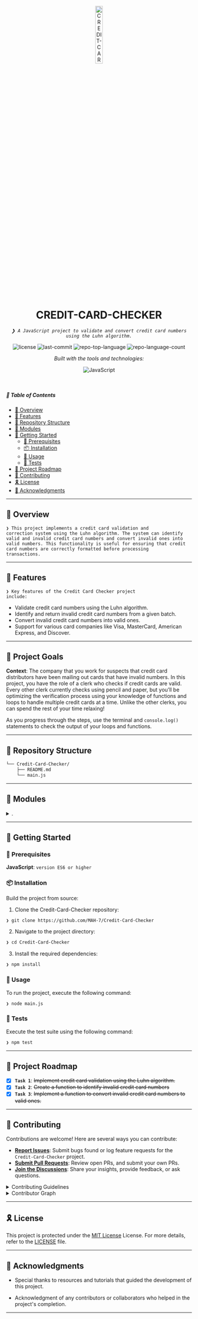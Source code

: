 <p align="center">
  <img src="https://static.wikia.nocookie.net/p__/images/9/98/2010-05-27_14%3B08.png/revision/latest?cb=20140801022813&path-prefix=protagonist" width="20%" alt="CREDIT-CARD-CHECKER-logo">
</p>
<p align="center">
    <h1 align="center">CREDIT-CARD-CHECKER</h1>
</p>
<p align="center">
    <em><code>❯ A JavaScript project to validate and convert credit card numbers using the Luhn algorithm.</code></em>
</p>
<p align="center">
	<img src="https://img.shields.io/github/license/MAH-7/Credit-Card-Checker?style=flat&logo=opensourceinitiative&logoColor=white&color=0080ff" alt="license">
	<img src="https://img.shields.io/github/last-commit/MAH-7/Credit-Card-Checker?style=flat&logo=git&logoColor=white&color=0080ff" alt="last-commit">
	<img src="https://img.shields.io/github/languages/top/MAH-7/Credit-Card-Checker?style=flat&color=0080ff" alt="repo-top-language">
	<img src="https://img.shields.io/github/languages/count/MAH-7/Credit-Card-Checker?style=flat&color=0080ff" alt="repo-language-count">
</p>

<p align="center">
		<em>Built with the tools and technologies:</em>
</p>
<p align="center">
	<img src="https://img.shields.io/badge/JavaScript-F7DF1E.svg?style=flat&logo=JavaScript&logoColor=black" alt="JavaScript">
</p>

<br>

##### 🔗 Table of Contents

- [📍 Overview](#-overview)
- [👾 Features](#-features)
- [📂 Repository Structure](#-repository-structure)
- [🧩 Modules](#-modules)
- [🚀 Getting Started](#-getting-started)
  - [🔖 Prerequisites](#-prerequisites)
  - [📦 Installation](#-installation)
  - [🤖 Usage](#-usage)
  - [🧪 Tests](#-tests)
- [📌 Project Roadmap](#-project-roadmap)
- [🤝 Contributing](#-contributing)
- [🎗 License](#-license)
- [🙌 Acknowledgments](#-acknowledgments)

---

## 📍 Overview

<code>❯ This project implements a credit card validation and correction system using the Luhn algorithm. The system can identify valid and invalid credit card numbers and convert invalid ones into valid numbers. This functionality is useful for ensuring that credit card numbers are correctly formatted before processing transactions.</code>

---

## 👾 Features

<code>❯ Key features of the Credit Card Checker project include:</code>

- Validate credit card numbers using the Luhn algorithm.
- Identify and return invalid credit card numbers from a given batch.
- Convert invalid credit card numbers into valid ones.
- Support for various card companies like Visa, MasterCard, American Express, and Discover.

---

## 🎯 Project Goals

**Context**: The company that you work for suspects that credit card distributors have been mailing out cards that have invalid numbers. In this project, you have the role of a clerk who checks if credit cards are valid. Every other clerk currently checks using pencil and paper, but you’ll be optimizing the verification process using your knowledge of functions and loops to handle multiple credit cards at a time. Unlike the other clerks, you can spend the rest of your time relaxing!

As you progress through the steps, use the terminal and `console.log()` statements to check the output of your loops and functions.

---

## 📂 Repository Structure

```sh
└── Credit-Card-Checker/
    ├── README.md
    └── main.js
```

---

## 🧩 Modules

<details closed><summary>.</summary>

| File                                                                      | Summary                                                                                            |
| ------------------------------------------------------------------------- | -------------------------------------------------------------------------------------------------- |
| [main.js](https://github.com/MAH-7/Credit-Card-Checker/blob/main/main.js) | <code>Implements the validation, correction, and identification functions for credit cards.</code> |

</details>

---

## 🚀 Getting Started

### 🔖 Prerequisites

**JavaScript**: `version ES6 or higher`

### 📦 Installation

Build the project from source:

1. Clone the Credit-Card-Checker repository:

```sh
❯ git clone https://github.com/MAH-7/Credit-Card-Checker
```

2. Navigate to the project directory:

```sh
❯ cd Credit-Card-Checker
```

3. Install the required dependencies:

```sh
❯ npm install
```

### 🤖 Usage

To run the project, execute the following command:

```sh
❯ node main.js
```

### 🧪 Tests

Execute the test suite using the following command:

```sh
❯ npm test
```

---

## 📌 Project Roadmap

- [x] **`Task 1`**: <strike>Implement credit card validation using the Luhn algorithm.</strike>
- [x] **`Task 2`**: <strike>Create a function to identify invalid credit card numbers</strike>
- [x] **`Task 3`**: <strike>Implement a function to convert invalid credit card numbers to valid ones.</strike>

---

## 🤝 Contributing

Contributions are welcome! Here are several ways you can contribute:

- **[Report Issues](https://github.com/MAH-7/Credit-Card-Checker/issues)**: Submit bugs found or log feature requests for the `Credit-Card-Checker` project.
- **[Submit Pull Requests](https://github.com/MAH-7/Credit-Card-Checker/blob/main/CONTRIBUTING.md)**: Review open PRs, and submit your own PRs.
- **[Join the Discussions](https://github.com/MAH-7/Credit-Card-Checker/discussions)**: Share your insights, provide feedback, or ask questions.

<details closed>
<summary>Contributing Guidelines</summary>

1. **Fork the Repository**: Start by forking the project repository to your github account.
2. **Clone Locally**: Clone the forked repository to your local machine using a git client.
   ```sh
   git clone https://github.com/MAH-7/Credit-Card-Checker
   ```
3. **Create a New Branch**: Always work on a new branch, giving it a descriptive name.
   ```sh
   git checkout -b new-feature-x
   ```
4. **Make Your Changes**: Develop and test your changes locally.
5. **Commit Your Changes**: Commit with a clear message describing your updates.
   ```sh
   git commit -m 'Implemented new feature x.'
   ```
6. **Push to github**: Push the changes to your forked repository.
   ```sh
   git push origin new-feature-x
   ```
7. **Submit a Pull Request**: Create a PR against the original project repository. Clearly describe the changes and their motivations.
8. **Review**: Once your PR is reviewed and approved, it will be merged into the main branch. Congratulations on your contribution!
</details>

<details closed>
<summary>Contributor Graph</summary>
<br>
<p align="left">
   <a href="https://github.com{/MAH-7/Credit-Card-Checker/}graphs/contributors">
      <img src="https://contrib.rocks/image?repo=MAH-7/Credit-Card-Checker">
   </a>
</p>
</details>

---

## 🎗 License

This project is protected under the [MIT License](https://choosealicense.com/licenses) License. For more details, refer to the [LICENSE](https://choosealicense.com/licenses/) file.

---

## 🙌 Acknowledgments

- Special thanks to resources and tutorials that guided the development of this project.

- Acknowledgment of any contributors or collaborators who helped in the project's completion.

---

